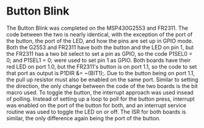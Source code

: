 # Button Blink
The Button Blink was completed on the MSP430G2553 and FR2311. The code between the two
is nearly identical, with the exception of the port of the button, the port of the LED,
and how the pins are set up in GPIO mode. Both the G2553 and FR2311 have both the button
and the LED on pin 1, but the FR2311 has a two bit select to set a pin as GPIO, so the
code P1SEL0 = 0; and P1SEL1 = 0; were used to set pin 1 as GPIO. Both boards have their
red LED on port 1.0, but the FR2311's button is on port 1.1, so the code to set that port 
as output is P1DIR &= ~(BIT1);. Due to the button being on port 1.1, the pull up resistor
must also be enabled on the same port. Similar to setting the direction, the only change
between the code of the two boards is the bit macro used. To toggle the button, the interrupt
approach was used insead of polling. Instead of setting up a loop to poll for the button press, 
interrupt was enabled on the port of the button for both, and an interrupt service routine was
used to toggle the LED on or off. The ISR for both boards is similar, the only difference again
being the port of the button.